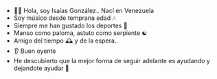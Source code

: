 - 🙋‍♂️ Hola, soy Isaías González.. Nací en Venezuela
- Soy músico desde temprana edad 🎶
- Siempre me han gustado los deportes 🎯
- Manso como paloma, astuto como serpiente ☯
- Amigo del tiempo 🕰️ y de la espera..
- 👂 Buen oyente
- He descubierto que la mejor forma de seguir adelante es ayudando y dejandote ayudar 🚀
